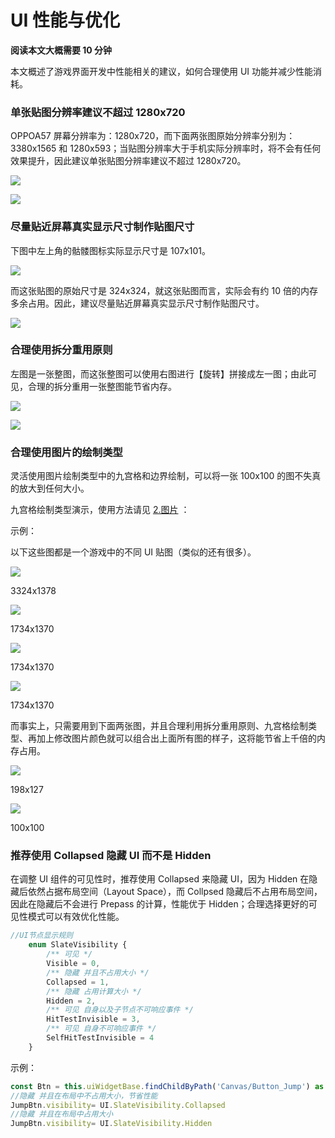 # UI 性能与优化

<strong>阅读本文大概需要 10 分钟</strong>

本文概述了游戏界面开发中性能相关的建议，如何合理使用 UI 功能并减少性能消耗。

### 单张贴图分辨率建议不超过 1280x720

OPPOA57 屏幕分辨率为：1280x720，而下面两张图原始分辨率分别为：3380x1565 和 1280x593；当贴图分辨率大于手机实际分辨率时，将不会有任何效果提升，因此建议单张贴图分辨率建议不超过 1280x720。

![](static/boxcnvOwQWe1TzgZeWMvaXHd28b.png)

![](static/boxcn8tCSUwh1oQxgZqTvPys90f.png)

### 尽量贴近屏幕真实显示尺寸制作贴图尺寸

下图中左上角的骷髅图标实际显示尺寸是 107x101。

![](static/boxcnyyZchl73WSuPdimKYdSH3e.png)

而这张贴图的原始尺寸是 324x324，就这张贴图而言，实际会有约 10 倍的内存多余占用。因此，建议尽量贴近屏幕真实显示尺寸制作贴图尺寸。

![](static/boxcnr8rarmHbqRUh26vYjtTFuh.png)

### 合理使用拆分重用原则

左图是一张整图，而这张整图可以使用右图进行【旋转】拼接成左一图；由此可见，合理的拆分重用一张整图能节省内存。

![](static/boxcn1tFiEncnmtzaeVZXGOvc8b.png)

![](static/boxcnbqvJnnlmh4rUfVVL8mLRHb.png)

### 合理使用图片的绘制类型

灵活使用图片绘制类型中的九宫格和边界绘制，可以将一张 100x100 的图不失真的放大到任何大小。

九宫格绘制类型演示，使用方法请见 [2.图片](https://meta.feishu.cn/wiki/wikcnAT3oxwkOtbE9jzsjo2xUyg) ：

示例：

以下这些图都是一个游戏中的不同 UI 贴图（类似的还有很多）。

![](static/boxcnXR3ZqZ39u4Ca4v7NxZUlhe.png)

3324x1378

![](static/boxcnYxdSfwalshTJxWLcN6uERe.png)

1734x1370

![](static/boxcnefOnO2Meec4bdkRR493foh.png)

1734x1370

![](static/boxcnp1MEeq9tv9xKEivrhvmUGc.png)

1734x1370

而事实上，只需要用到下面两张图，并且合理利用拆分重用原则、九宫格绘制类型、再加上修改图片颜色就可以组合出上面所有图的样子，这将能节省上千倍的内存占用。

![](static/boxcndGDbw669P12PWiGFKqNowh.png)

198x127

![](static/boxcnxNFo7sw0Tu8SPMqxEUCHEb.png)

100x100

### 推荐使用 Collapsed 隐藏 UI 而不是 Hidden

在调整 UI 组件的可见性时，推荐使用 Collapsed 来隐藏 UI，因为 Hidden 在隐藏后依然占据布局空间（Layout Space），而 Collpsed 隐藏后不占用布局空间，因此在隐藏后不会进行 Prepass 的计算，性能优于 Hidden；合理选择更好的可见性模式可以有效优化性能。

```ts
//UI节点显示规则
    enum SlateVisibility {
        /** 可见 */
        Visible = 0,
        /** 隐藏 并且不占用大小 */
        Collapsed = 1,
        /** 隐藏 占用计算大小 */
        Hidden = 2,
        /** 可见 自身以及子节点不可响应事件 */
        HitTestInvisible = 3,
        /** 可见 自身不可响应事件 */
        SelfHitTestInvisible = 4
    }
```

示例：

```ts
const Btn = this.uiWidgetBase.findChildByPath('Canvas/Button_Jump') as UI.Button
//隐藏 并且在布局中不占用大小，节省性能
JumpBtn.visibility= UI.SlateVisibility.Collapsed
//隐藏 并且在布局中占用大小
JumpBtn.visibility= UI.SlateVisibility.Hidden
```
